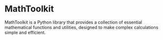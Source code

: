 # MathToolkit
MathToolkit is a Python library that provides a collection of essential mathematical functions and utilities, designed to make complex calculations simple and efficient.
